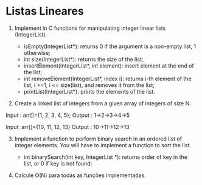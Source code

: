 # Listas Lineares

1. Implement in C functions for manipulating integer linear lists (IntegerList).

   - isEmpty(IntegerList*): returns 0 if the argument is a non-empty list, 1 otherwise;
   - int size(IntegerList*): returns the size of the list;
   - insertElement(IntegerList*, int element): insert element at the end of the list;
   - int removeElement(IntegerList*, index i): returns i-th element of the list, i >=1, i <= size(list), and removes it from the list;
   - printList(IntegerList*): prints the elements of the list.


2. Create a linked list of integers from a given array of integers of size N.

Input : arr[]={1, 2, 3, 4, 5}; 
Output : 1->2->3->4->5

Input :arr[]={10, 11, 12, 13}
Output : 10->11->12->13


3. Implement a function to perform binary search in an ordered list of integer elements. You will have to implement a function to sort the list.

   - int binarySearch(int key, IntegerList *): returns order of key in the list, or 0 if key is not found;

4. Calcule O(N) para todas as funções implementadas.


